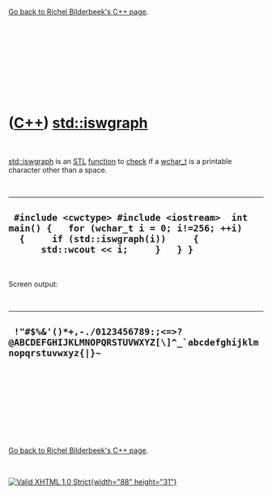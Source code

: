 

[Go back to Richel Bilderbeek's C++ page](Cpp.htm).

 

 

 

 

 

([C++](Cpp.htm)) [std::iswgraph](CppIswgraph.htm)
=================================================

 

[std::iswgraph](CppIswgraph.htm) is an [STL](CppStl.htm)
[function](CppFunction.htm) to [check](CppCheck.htm) if a
[wchar\_t](CppWchar_t.htm) is a printable character other than a space.

 

  -------------------------------------------------------------------------------------------------------------------------------------------------------------------
  ` #include <cwctype> #include <iostream>  int main() {   for (wchar_t i = 0; i!=256; ++i)   {     if (std::iswgraph(i))     {       std::wcout << i;     }   } }`
  -------------------------------------------------------------------------------------------------------------------------------------------------------------------

 

Screen output:

 

  -------------------------------------------------------------------------------------------------------
  ``  !"#$%&'()*+,-./0123456789:;<=>?@ABCDEFGHIJKLMNOPQRSTUVWXYZ[\]^_`abcdefghijklmnopqrstuvwxyz{|}~ ``
  -------------------------------------------------------------------------------------------------------

 

 

 

 

 

[Go back to Richel Bilderbeek's C++ page](Cpp.htm).



 

[![Valid XHTML 1.0 Strict](valid-xhtml10.png){width="88"
height="31"}](http://validator.w3.org/check?uri=referer)
